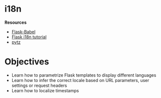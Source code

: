 # i18n

**Resources**

- [Flask-Babel](https://python-babel.github.io/flask-babel/?_hsmi=78003529)
- [Flask i18n tutorial](https://blog.miguelgrinberg.com/post/the-flask-mega-tutorial-part-xiii-i18n-and-l10n)
- [pytz](https://pytz.sourceforge.net/?_hsmi=78003529)


# Objectives

- Learn how to parametrize Flask templates to display different languages
- Learn how to infer the correct locale based on URL parameters, user settings or request headers
- Learn how to localize timestamps